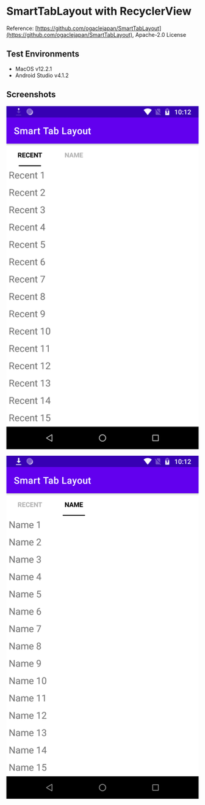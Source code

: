# SmartTabLayout with RecyclerView
Reference: [https://github.com/ogaclejapan/SmartTabLayout](https://github.com/ogaclejapan/SmartTabLayout), Apache-2.0 License

## Test Environments
- MacOS v12.2.1
- Android Studio v4.1.2

## Screenshots
![smart-tab-layout_recent](screenshots/smart-tab-layout_recent.png)

![smart-tab-layout_name](screenshots/smart-tab-layout_name.png)
